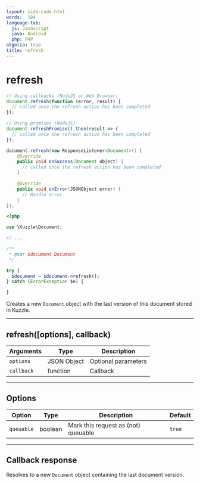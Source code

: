 ```yaml
---
layout: side-code.html
words:  184
language-tab:
  js: Javascript
  java: Android
  php: PHP
algolia: true
title: refresh
---
```


# refresh

```js
// Using callbacks (NodeJS or Web Browser)
document.refresh(function (error, result) {
  // called once the refresh action has been completed
});

// Using promises (NodeJS)
document.refreshPromise().then(result => {
  // called once the refresh action has been completed
});
```

```java
document.refresh(new ResponseListener<Document>() {
    @Override
    public void onSuccess(Document object) {
      // called once the refresh action has been completed
    }

    @Override
    public void onError(JSONObject error) {
      // Handle error
    }
});
```

```php
<?php

use \Kuzzle\Document;

// ...

/**
 * @var $document Document
 */

try {
  $document = $document->refresh();
} catch (ErrorException $e) {

}
```

Creates a new `Document` object with the last version of this document stored in Kuzzle.

---

## refresh([options], callback)

| Arguments | Type | Description |
|---------------|---------|----------------------------------------|
| ``options`` | JSON Object | Optional parameters |
| ``callback`` | function | Callback |

---

## Options

| Option | Type | Description | Default |
|---------------|---------|----------------------------------------|---------|
| ``queuable`` | boolean | Mark this request as (not) queuable | ``true`` |

---

## Callback response

Resolves to a new `Document` object containing the last document version.
